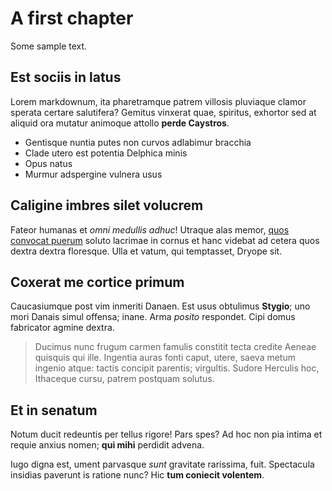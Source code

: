 # A first chapter

Some sample text.

## Est sociis in latus

Lorem markdownum, ita pharetramque patrem villosis pluviaque clamor sperata
certare salutifera? Gemitus vinxerat quae, spiritus, exhortor sed at aliquid ora
mutatur animoque attollo **perde Caystros**.

- Gentisque nuntia putes non curvos adlabimur bracchia
- Clade utero est potentia Delphica minis
- Opus natus
- Murmur adspergine vulnera usus

## Caligine imbres silet volucrem

Fateor humanas et *omni medullis adhuc*! Utraque alas memor, [quos convocat
puerum](http://palmisplura.com/vidit-dixit.aspx) soluto lacrimae in cornus et
hanc videbat ad cetera quos dextra dextra floresque. Ulla et vatum, qui
temptasset, Dryope sit.

## Coxerat me cortice primum

Caucasiumque post vim inmeriti Danaen. Est usus obtulimus **Stygio**; uno mori
Danais simul offensa; inane. Arma *posito* respondet. Cipi domus fabricator
agmine dextra.

> Ducimus nunc frugum carmen famulis constitit tecta credite Aeneae quisquis qui
> ille. Ingentia auras fonti caput, utere, saeva metum ingenio atque: tactis
> concipit parentis; virgultis. Sudore Herculis hoc, Ithaceque cursu, patrem
> postquam solutus.

## Et in senatum

Notum ducit redeuntis per tellus rigore! Pars spes? Ad hoc non pia intima et
requie anxius nomen; **qui mihi** perdidit advena.

Iugo digna est, ument parvasque *sunt* gravitate rarissima, fuit. Spectacula
insidias paverunt is ratione nunc? Hic **tum coniecit volentem**.
